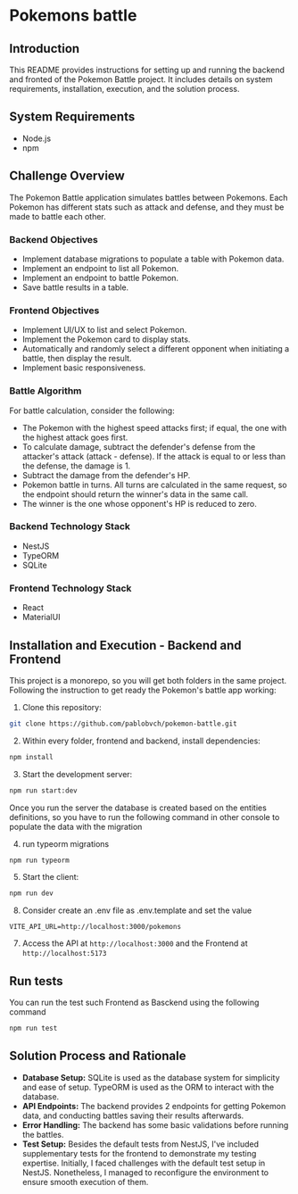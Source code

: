 # Pokemons battle

## Introduction

This README provides instructions for setting up and running the backend and fronted of the Pokemon Battle project. It includes details on system requirements, installation, execution, and the solution process.

## System Requirements

- Node.js
- npm

## Challenge Overview

The Pokemon Battle application simulates battles between Pokemons. Each Pokemon has different stats such as attack and defense, and they must be made to battle each other.

### Backend Objectives

- Implement database migrations to populate a table with Pokemon data.
- Implement an endpoint to list all Pokemon.
- Implement an endpoint to battle Pokemon.
- Save battle results in a table.

### Frontend Objectives

- Implement UI/UX to list and select Pokemon.
- Implement the Pokemon card to display stats.
- Automatically and randomly select a different opponent when initiating a battle, then display the result.
- Implement basic responsiveness.

### Battle Algorithm

For battle calculation, consider the following:

- The Pokemon with the highest speed attacks first; if equal, the one with the highest attack goes first.
- To calculate damage, subtract the defender's defense from the attacker's attack (attack - defense). If the attack is equal to or less than the defense, the damage is 1.
- Subtract the damage from the defender's HP.
- Pokemon battle in turns. All turns are calculated in the same request, so the endpoint should return the winner's data in the same call.
- The winner is the one whose opponent's HP is reduced to zero.

### Backend Technology Stack

- NestJS
- TypeORM
- SQLite

### Frontend Technology Stack

- React
- MaterialUI

## Installation and Execution - Backend and Frontend

This project is a monorepo, so you will get both folders in the same project.
Following the instruction to get ready the Pokemon's battle app working:

1. Clone this repository:

```bash
git clone https://github.com/pablobvch/pokemon-battle.git
```

2. Within every folder, frontend and backend, install dependencies:

```bash
npm install
```

3. Start the development server:

```bash
npm run start:dev
```

Once you run the server the database is created based on the entities definitions, so you have to run the following command in other console to populate the data with the migration

4. run typeorm migrations

```bash
npm run typeorm
```

5. Start the client:

```bash
npm run dev
```

8. Consider create an .env file as .env.template and set the value

`VITE_API_URL=http://localhost:3000/pokemons`

7. Access the API at `http://localhost:3000` and the Frontend at `http://localhost:5173`

## Run tests

You can run the test such Frontend as Basckend using the following command

```bash
npm run test
```

## Solution Process and Rationale

- **Database Setup:** SQLite is used as the database system for simplicity and ease of setup. TypeORM is used as the ORM to interact with the database.
- **API Endpoints:** The backend provides 2 endpoints for getting Pokemon data, and conducting battles saving their results afterwards.
- **Error Handling:** The backend has some basic validations before running the battles.
- **Test Setup:** Besides the default tests from NestJS, I've included supplementary tests for the frontend to demonstrate my testing expertise. Initially, I faced challenges with the default test setup in NestJS. Nonetheless, I managed to reconfigure the environment to ensure smooth execution of them.
